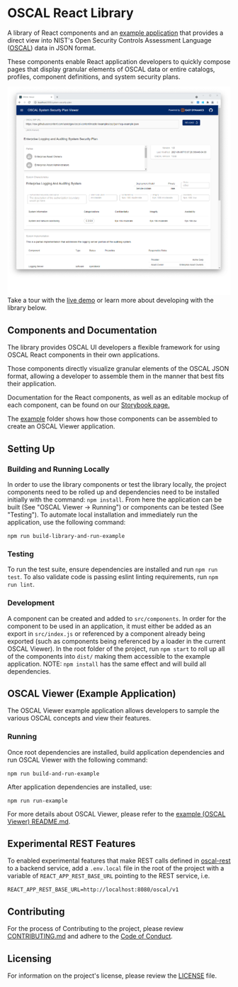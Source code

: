 # OSCAL React Library

A library of React components and an [example application](/example) that provides
a direct view into NIST's Open Security Controls Assessment Language ([OSCAL](https://pages.nist.gov/OSCAL/)) data
in JSON format.

These components enable React application developers to quickly compose pages that display granular elements of
OSCAL data or entire catalogs, profiles, component definitions, and system security plans.

![OSCSAL SSP Viewer Screenshot](example/docs/resources/ssp-viewer-screenshot.png)
Take a tour with the [live demo](https://oscal-viewer.msd.easydynamics.com/) or learn more about
developing with the library below.

## Components and Documentation

The library provides OSCAL UI developers a flexible framework for using OSCAL React components in their own
applications.

Those components directly visualize granular elements of the OSCAL JSON format, allowing a developer to assemble them
in the manner that best fits their application.

Documentation for the React components, as well as an editable mockup of each component, can be found on our
[Storybook page.](https://easydynamics.github.io/oscal-react-library/?path=/story/getting-started-introduction--page)

The [example](./example) folder shows how those components can be assembled to create an OSCAL Viewer application.

## Setting Up

### Building and Running Locally

In order to use the library components or test the library locally, the project components need to be rolled up and
dependencies need to be installed initially with the command: `npm install`. From here the application can be built
(See "OSCAL Viewer → Running") or components can be tested (See "Testing"). To automate local installation and
immediately run the application, use the following command:

```text
npm run build-library-and-run-example
```

### Testing

To run the test suite, ensure dependencies are installed and run `npm run test`. To also validate code is passing
eslint linting requirements, run `npm run lint`.

### Development

A component can be created and added to `src/components`. In order for the component to be used in an application,
it must either be added as an export in `src/index.js` or referenced by a component already being exported (such as
components being referenced by a loader in the current OSCAL Viewer). In the root folder of the project, run
`npm start` to roll up all of the components into `dist/` making them accessible to the example application. NOTE:
`npm install` has the same effect and will build all dependencies.

## OSCAL Viewer (Example Application)

The OSCAL Viewer example application allows developers to sample the various OSCAL concepts and view their features.

### Running

Once root dependencies are installed, build application dependencies and run OSCAL Viewer with the following
command:

```text
npm run build-and-run-example
```

After application dependencies are installed, use:

```text
npm run run-example
```

For more details about OSCAL Viewer, please refer to the [example (OSCAL Viewer) README.md](/example/README.md).

## Experimental REST Features

To enabled experimental features that make REST calls defined in
[oscal-rest](https://github.com/EasyDynamics/oscal-rest) to a backend service, add a `.env.local` file in
the root of the project with a variable of `REACT_APP_REST_BASE_URL` pointing to the REST service, i.e.
```
REACT_APP_REST_BASE_URL=http://localhost:8080/oscal/v1
```

## Contributing

For the process of Contributing to the project, please review [CONTRIBUTING.md](/CONTRIBUTING.md)
and adhere to the [Code of Conduct](/CODE_OF_CONDUCT.md).

## Licensing

For information on the project's license, please review the [LICENSE](/LICENSE) file.
